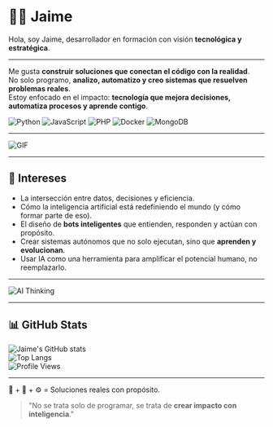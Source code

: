# 👨‍💻 Jaime

Hola, soy Jaime, desarrollador en formación con visión **tecnológica y estratégica**.

---

Me gusta **construir soluciones que conectan el código con la realidad**.  
No solo programo, **analizo, automatizo y creo sistemas que resuelven problemas reales**.  
Estoy enfocado en el impacto: **tecnología que mejora decisiones, automatiza procesos y aprende contigo**.

![Python](https://img.shields.io/badge/Python-3776AB?style=flat-square&logo=python&logoColor=white)
![JavaScript](https://img.shields.io/badge/JavaScript-F7DF1E?style=flat-square&logo=javascript&logoColor=black)
![PHP](https://img.shields.io/badge/PHP-777BB4?style=flat-square&logo=php&logoColor=white)
![Docker](https://img.shields.io/badge/Docker-2496ED?style=flat-square&logo=docker&logoColor=white)
![MongoDB](https://img.shields.io/badge/MongoDB-47A248?style=flat-square&logo=mongodb&logoColor=white)

---

![GIF](https://media.giphy.com/media/qgQUggAC3Pfv687qPC/giphy.gif)

---

## 🧠 Intereses

- La intersección entre datos, decisiones y eficiencia.  
- Cómo la inteligencia artificial está redefiniendo el mundo (y cómo formar parte de eso).  
- El diseño de **bots inteligentes** que entienden, responden y actúan con propósito.  
- Crear sistemas autónomos que no solo ejecutan, sino que **aprenden y evolucionan**.  
- Usar IA como una herramienta para amplificar el potencial humano, no reemplazarlo.

---

![AI Thinking](https://media.giphy.com/media/h408T6Y5GfmXBKW62l/giphy.gif)

---

## 📊 GitHub Stats

![Jaime's GitHub stats](https://github-readme-stats.vercel.app/api?username=Jaime-D-Z&show_icons=true&theme=radical)  
![Top Langs](https://github-readme-stats.vercel.app/api/top-langs/?username=Jaime-D-Z&layout=compact&theme=tokyonight)  
![Profile Views](https://komarev.com/ghpvc/?username=Jaime-D-Z&color=blueviolet&style=flat-square)

---

🧠 + 🤖 + ⚙️ = Soluciones reales con propósito.  
> "No se trata solo de programar, se trata de **crear impacto con inteligencia**."

<!--
  Si estás leyendo esto, probablemente te importa el detalle.
  Eso ya dice mucho de ti. 🤝
-->
